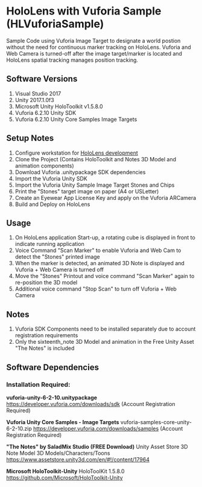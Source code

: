 # HoloLens with Vuforia Sample (HLVuforiaSample)

Sample Code using Vuforia Image Target to designate a world postion without the need for continuous marker tracking on HoloLens.
Vuforia and Web Camera is turned-off after the image target/marker is located and HoloLens spatial tracking manages position tracking.

## Software Versions

1. Visual Studio 2017
2. Unity 2017.1.0f3
3. Microsoft Unity HoloToolkit v1.5.8.0
4. Vuforia 6.2.10 Unity SDK
5. Vuforia 6.2.10 Unity Core Samples Image Targets

## Setup Notes

1. Configure workstation for [HoloLens development](https://developer.microsoft.com/en-us/windows/mixed-reality/install_the_tools)
2. Clone the Project (Contains HoloToolkit and Notes 3D Model and animation components)
3. Download Vuforia .unitypackage SDK dependencies
4. Import the Vuforia Unity SDK
5. Import the Vuforia Unity Sample Image Target Stones and Chips
6. Print the "Stones" target image on paper (A4 or USLetter)
7. Create an Eyewear App License Key and apply on the Vuforia ARCamera
7. Build and Deploy on HoloLens

## Usage

1. On HoloLens application Start-up, a rotating cube is displayed in front to indicate running application
2. Voice Command "Scan Marker" to enable Vuforia and Web Cam to detect the "Stones" printed image
3. When the marker is detected, an animated 3D Note is displayed and Vuforia + Web Camera is turned off
4. Move the "Stones" Printout and voice command "Scan Marker" again to re-position the 3D model
5. Additional voice command "Stop Scan" to turn off Vuforia + Web Camera   

## Notes

1. Vuforia SDK Components need to be installed separately due to account registration requirements
2. Only the sixteenth_note 3D Model and animation in the Free Unity Asset "The Notes" is included

## Software Dependencies

### Installation Required: 
**vuforia-unity-6-2-10.unitypackage**
https://developer.vuforia.com/downloads/sdk
(Account Registration Required)

**Vuforia Unity Core Samples - Image Targets**
vuforia-samples-core-unity-6-2-10.zip
https://developer.vuforia.com/downloads/samples
(Account Registration Required)

**"The Notes" by SaladMix Studio (FREE Download)**
Unity Asset Store 3D Note Model 
3D Models/Characters/Toons
https://www.assetstore.unity3d.com/en/#!/content/17964

**Microsoft HoloToolkit-Unity**
HoloToolKit 1.5.8.0
https://github.com/Microsoft/HoloToolkit-Unity
